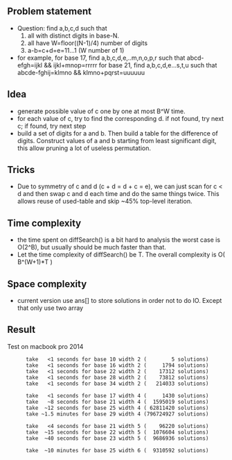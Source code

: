 ## Problem statement
  - Question: find a,b,c,d such that
    1. all with distinct digits in base-N.
    2. all have W=floor((N-1)/4) number of digits
    3. a-b=c+d=e=11...1 (W number of 1)
  - for example, 
      for base 17, find a,b,c,d,e,..m,n,o,p,r such that
        abcd-efgh=ijkl && ijkl+mnop=rrrrr
      for base 21, find a,b,c,d,e...s,t,u such that
        abcde-fghij=klmno && klmno+pqrst=uuuuuu

## Idea
  - generate possible value of c one by one at most B^W time. 
  - for each value of c, try to find the corresponding d.
    if not found, try next c; if found, try next step
  - build a set of digits for a and b. Then build a table for 
    the difference of digits. Construct values of a and b starting 
    from least significant digit, this allow pruning a lot 
    of useless permutation.

## Tricks
  - Due to symmetry of c and d (c + d = d + c = e),
    we can just scan for c < d and then swap c and d each 
    time and do the same things twice. This allows reuse of 
    used-table and skip ~45% top-level iteration. 
    
## Time complexity  
  - the time spent on diffSearch() is a bit hard to analysis
    the worst case is O(2^B), but usually should be much 
    faster than that.
  - Let the time complexity of diffSearch() be T.
    The overall complexity is O( B^(W+1)*T )
    
## Space complexity
  - current version use ans[] to store solutions in order 
    not to do IO. Except that only use two array 

## Result 
Test on macbook pro 2014 

```
      take   <1 seconds for base 10 width 2 (        5 solutions)
      take   <1 seconds for base 16 width 2 (     1794 solutions)
      take   <1 seconds for base 22 width 2 (    17312 solutions)
      take   <1 seconds for base 28 width 2 (    73812 solutions)
      take   <1 seconds for base 34 width 2 (   214033 solutions)
      
      take   <1 seconds for base 17 width 4 (     1430 solutions)
      take   ~8 seconds for base 21 width 4 (  1595019 solutions)
      take  ~12 seconds for base 25 width 4 ( 62811420 solutions)
      take ~1.5 minutes for base 29 width 4 (796724927 solutions)
      
      take   <4 seconds for base 21 width 5 (    96220 solutions)
      take  ~15 seconds for base 22 width 5 (  1076604 solutions)
      take  ~40 seconds for base 23 width 5 (  9686936 solutions) 
      
      take  ~10 minutes for base 25 width 6 (  9310592 solutions) 
  ```
